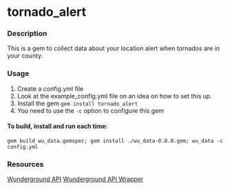 # tornado_alert

### Description
This is a gem to collect data about your location alert when tornados are in your county.

### Usage ###
1. Create a config.yml file
1. Look at the example_config.yml file on an idea on how to set this up.
1. Install the gem `gem install tornado_alert`
1. You need to use the `-c` option to configure this gem

#### To build, install and run each time:

`gem build wu_data.gemspec; gem install ./wu_data-0.0.0.gem; wu_data -c config.yml`

### Resources ###
[Wunderground API](https://www.wunderground.com/weather/api/d/docs?d=data/alerts&MR=1)
[Wunderground API Wrapper](https://github.com/wnadeau/wunderground)

